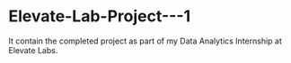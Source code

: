 # Elevate-Lab-Project---1
It contain the completed project as part of my Data Analytics Internship at Elevate Labs.
